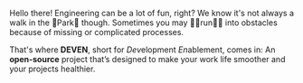 <span class="first-word">Hello</span> there! Engineering can be a lot of fun, right?
We know it's not always a walk in the <span aria-hidden="true">🌳</span>&zwj;Park&zwj;<span aria-hidden="true">🌲</span> though.
Sometimes you may <span aria-hidden="true">🏃🏾</span>&zwj;run&zwj;<span aria-hidden="true">🏃🏼</span> into obstacles because of missing or complicated processes.

That's where **DEVEN**, short for <em>Dev</em>elopment <em>En</em>ablement, comes in:
An **open-source** project that’s designed to make your work life smoother and your projects healthier.
